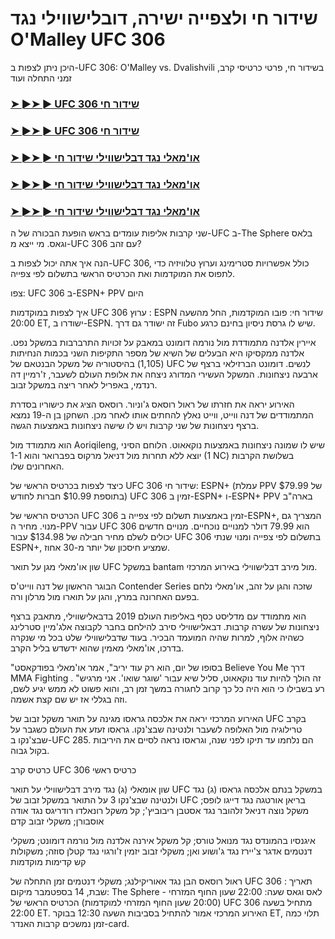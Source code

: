 #  שידור חי ולצפייה ישירה, דובלישווילי נגד O'Malley UFC 306

היכן ניתן לצפות ב-UFC 306: O'Malley vs. Dvalishvili בשידור חי, פרטי כרטיסי קרב, זמני התחלה ועוד

<h3><a href="https://cutt.ly/2eR39DYI">➤ ►➤ ► UFC 306 שידור חי</a></h3>

<h3><a href="https://cutt.ly/2eR39DYI">➤ ►➤ ► UFC 306 שידור חי</a></h3>

<h3><a href="https://cutt.ly/2eR39DYI">➤ ►➤ ► או'מאלי נגד דבלישווילי שידור חי</a></h3>

<h3><a href="https://cutt.ly/2eR39DYI">➤ ►➤ ► או'מאלי נגד דבלישווילי שידור חי</a></h3>

<h3><a href="https://cutt.ly/2eR39DYI">➤ ►➤ ► או'מאלי נגד דבלישווילי שידור חי</a></h3>

שני קרבות אליפות עומדים בראש הופעת הבכורה של ה-UFC ב-The Sphere בלאס וגאס. מי ייצא מ-UFC 306 עם זהב?

הנה איך אתה יכול לצפות ב-UFC 306, כולל אפשרויות סטרימינג וערוץ טלוויזיה כדי לתפוס את המוקדמות ואת הכרטיס הראשי בתשלום לפי צפייה.

צפו: UFC 306 ב-ESPN+ PPV היום

איך לצפות במוקדמות UFC 306
ערוץ : ESPN
שידור חי:  פובו
המוקדמות, החל מהשעה 20:00 ET, ישודרו ב-ESPN. זה ישודר גם דרך Fubo שיש לו גרסת  ניסיון בחינם  כרגע.

איירין אלדנה מתמודדת מול נורמה דומונט במאבק על זכויות התרברבות במשקל נפט. אלדנה ממקסיקו היא הבעלים של השיא של מספר התקיפות השני בכמות הנחיתות (1,105) בהיסטוריה של משקל הבנטאם של UFC לנשים. דומונט הברזילאי ברצף של ארבעה ניצחונות. המשקל העשירי המדורג ניצחה את אלופת העולם לשעבר, ז'רמיין דה רנדמי, באפריל לאחר ריצה במשקל זבוב.

האירוע יראה את חזרתו של ראול רוסאס ג'וניור. רוסאס הציג את כישוריו בסדרת המתמודדים של דנה ווייט, ווייט נאלץ להחתים אותו לאחר מכן. השחקן בן ה-19 נמצא ברצף ניצחונות של שני קרבות ויש לו שישה ניצחונות באמצעות הגשה. 

הוא מתמודד מול Aoriqileng, שיש לו שמונה ניצחונות באמצעות נוקאאוט. הלוחם הסיני יוצא ללא תחרות מול דניאל מרקוס בפברואר והוא 1-1 (1 NC) בשלושת הקרבות האחרונים שלו. 

כיצד לצפות בכרטיס הראשי של UFC 306
שידור חי:  ESPN+  (עמלת PPV של $79.99 בתוספת $10.99 חברות לחודש)
UFC 306 זמין ב-ESPN+ ו-ESPN+ PPV בארה"ב

הכרטיס הראשי של UFC 306 זמין באמצעות תשלום לפי צפייה ב-ESPN+, המצריך גם מנוי. מחיר ה-PPV עבור UFC 306 הוא 79.99 דולר  למנויים נוכחיים. מנויים חדשים יכולים לשלם מחיר חבילה של $134.98 עבור UFC 306 בתשלום לפי צפייה ומנוי שנתי ESPN+, שמציע חיסכון של יותר מ-30 אחוז.

שון או'מאלי מגן על תואר UFC במשקל bantam מול מירב דבלישווילי באירוע המרכזי. 

הבוגר הראשון של דנה ווייט'ס Contender Series שזכה והגן על זהב, או'מאלי נלחם בפעם האחרונה במרץ, והגן על תוארו מול מרלון ורה.

הוא מתמודד עם מדליסט כסף באליפות העולם 2019 בדבאלישווילי, מתאבק ברצף ניצחונות של עשרה קרבות. דבאלישווילי סירב להילחם בחבר לקבוצה אלג'מיין סטרלינג כשהיה אלוף, למרות שהיה המועמד הבכיר. בעוד שדבלישווילי שלט בכל מי שנקרה בדרכו, או'מאלי מאמין שהוא ידשדש בליל הקרב.

"בסופו של יום, הוא רק עוד יריב", אמר או'מאלי בפודקאסט Believe You Me דרך MMA Fighting . "זה הולך להיות עוד נוקאאוט, סליל שיא עבור 'שוגר שואו'. אני מרגיש רע בשבילו כי הוא היה כל כך קרוב לחגורה במשך זמן רב, והוא פשוט לא ממש יגיע לשם, וזה בגללי אז יש שם קצת אשמה.

האירוע המרכזי יראה את אלכסה גראסו מגינה על תואר משקל זבוב של UFC בקרב טרילוגיה מול האלופה לשעבר ולנטינה שבצ'נקו. גראסו זעזע את העולם כשגבר על שבצ'נקו ב-UFC 285. הם נלחמו עד תיקו לפני שנה, וגראסו נראה לסיים את היריבות בקול גבוה. 

כרטיס קרב UFC 306
כרטיס ראשי

שון אומאלי (ג) נגד מירב דבלישווילי על תואר UFC במשקל בנתם
אלכסה גראסו (ג) נגד ולנטינה שבצ'נקו 3 על התואר במשקל זבוב של UFC
בריאן אורטגה נגד דייגו לופס; משקל נוצה
דניאל זלהובר נגד אסטבן ריבוביץ'; קל משקל
רונאלדו רודריגס נגד אודה אוסבורן; משקלי זבוב
קדם

איגנסיו בהמונדס נגד מנואל טורס; קל משקל
אירנה אלדנה מול נורמה דומונט; משקלי דנטמים
אדגר צ'יירז נגד ג'ושוע ואן; משקלי זבוב
יזמין ז'ורגוי נגד קטלן סוזה; משקולות קש
קדימות מוקדמות

ראול רוסאס הבן נגד אאוריקילנג; משקלי דנטמים
זמן התחלה של UFC 306
תאריך : שבת, 14 בספטמבר
מיקום:  The Sphere - לאס וגאס
שעה:  22:00 שעון החוף המזרחי (20:00 שעון החוף המזרחי למוקדמות)
הכרטיס הראשי של UFC 306 מתחיל בשעה 22:00 ET. האירוע המרכזי אמור להתחיל בסביבות השעה 12:30 בבוקר ET, תלוי כמה זמן נמשכים קרבות האנדר-card.
